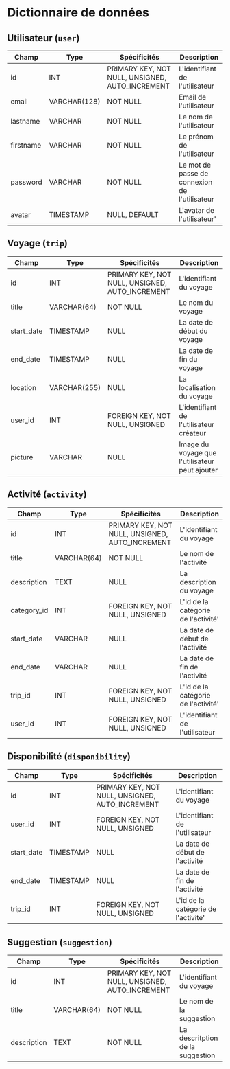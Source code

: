 # Dictionnaire de données

## Utilisateur (`user`)

|Champ|Type|Spécificités|Description|
|-|-|-|-|
|id|INT|PRIMARY KEY, NOT NULL, UNSIGNED, AUTO_INCREMENT|L'identifiant de l'utilisateur|
|email|VARCHAR(128)|NOT NULL|Email de l'utilisateur|
|lastname|VARCHAR|NOT NULL|Le nom de l'utilisateur|
|firstname|VARCHAR|NOT NULL|Le prénom de l'utilisateur|
|password|VARCHAR|NOT NULL|Le mot de passe de connexion de l'utilisateur|
|avatar|TIMESTAMP|NULL, DEFAULT|L'avatar de l'utilisateur'|


## Voyage (`trip`)

|Champ|Type|Spécificités|Description|
|-|-|-|-|
|id|INT|PRIMARY KEY, NOT NULL, UNSIGNED, AUTO_INCREMENT|L'identifiant du voyage|
|title|VARCHAR(64)|NOT NULL|Le nom du voyage|
|start_date|TIMESTAMP|NULL|La date de début du voyage|
|end_date|TIMESTAMP|NULL|La date de fin du voyage|
|location|VARCHAR(255)|NULL|La localisation du voyage|
|user_id|INT|FOREIGN KEY, NOT NULL, UNSIGNED|L'identifiant de l'utilisateur créateur|
|picture|VARCHAR|NULL|Image du voyage que l'utilisateur peut ajouter|


## Activité (`activity`)

|Champ|Type|Spécificités|Description|
|-|-|-|-|
|id|INT|PRIMARY KEY, NOT NULL, UNSIGNED, AUTO_INCREMENT|L'identifiant du voyage|
|title|VARCHAR(64)|NOT NULL|Le nom de l'activité|
|description|TEXT|NULL|La description du voyage|
|category_id|INT|FOREIGN KEY, NOT NULL, UNSIGNED|L'id de la catégorie de l'activité'|
|start_date|VARCHAR|NULL|La date de début de l'activité|
|end_date|VARCHAR|NULL|La date de fin de l'activité|
|trip_id|INT|FOREIGN KEY, NOT NULL, UNSIGNED|L'id de la catégorie de l'activité'|
|user_id|INT|FOREIGN KEY, NOT NULL, UNSIGNED|L'identifiant de l'utilisateur|


## Disponibilité (`disponibility`)

|Champ|Type|Spécificités|Description|
|-|-|-|-|
|id|INT|PRIMARY KEY, NOT NULL, UNSIGNED, AUTO_INCREMENT|L'identifiant du voyage|
|user_id|INT|FOREIGN KEY, NOT NULL, UNSIGNED|L'identifiant de l'utilisateur|
|start_date|TIMESTAMP|NULL|La date de début de l'activité|
|end_date|TIMESTAMP|NULL|La date de fin de l'activité|
|trip_id|INT|FOREIGN KEY, NOT NULL, UNSIGNED|L'id de la catégorie de l'activité'|

## Suggestion (`suggestion`)

|Champ|Type|Spécificités|Description|
|-|-|-|-|
|id|INT|PRIMARY KEY, NOT NULL, UNSIGNED, AUTO_INCREMENT|L'identifiant du voyage|
|title|VARCHAR(64)|NOT NULL|Le nom de la suggestion|
|description|TEXT|NOT NULL|La descritption de la suggestion|

